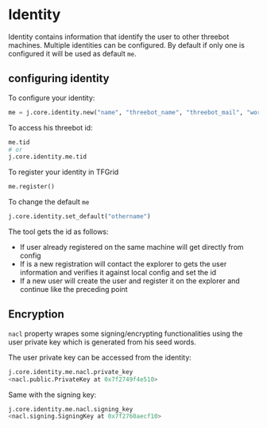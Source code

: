 # Identity

Identity contains information that identify the user to other threebot machines.
Multiple identities can be configured. By default if only one is configured it will be used as default `me`.

## configuring identity

To configure your identity:

```python
me = j.core.identity.new("name", "threebot_name", "threebot_mail", "words")
```

To access his threebot id:

```python
me.tid
# or
j.core.identity.me.tid
```
To register your identity in TFGrid
```python
me.register()
```
To change the default `me`
```python
j.core.identity.set_default("othername")
```

The tool gets the id as follows:

- If user already registered on the same machine will get directly from config
- If is a new registration will contact the explorer to gets the user information and verifies it against local config and set the id
- If a new user will create the user and register it on the explorer and continue like the preceding point

## Encryption

`nacl` property wrapes some signing/encrypting functionalities using the user private key which is generated from his seed words.

The user private key can be accessed from the identity:

```python
j.core.identity.me.nacl.private_key
<nacl.public.PrivateKey at 0x7f2749f4e510>
```

Same with the signing key:

```python
j.core.identity.me.nacl.signing_key
<nacl.signing.SigningKey at 0x7f2760aecf10>
```

